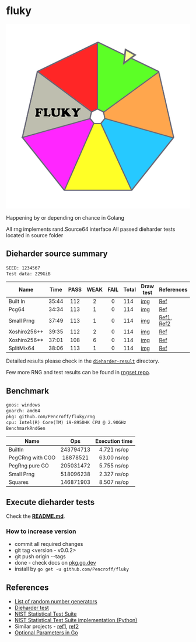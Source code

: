 # fluky

![fluky](./assets/fluky-logo.min.png)


Happening by or depending on chance in Golang

All rng implements rand.Source64 interface
All passed dieharder tests located in source folder

## Dieharder source summary

    SEED: 1234567
    Test data: 229GiB

| Name         | Time  | PASS | WEAK | FAIL | Total | Draw test                              | References                                                                                                                                          |
|--------------|:-----:|:----:|:----:|:----:|:------|----------------------------------------|-----------------------------------------------------------------------------------------------------------------------------------------------------|
| Built In     | 35:44 | 112  |  2   |  0   | 114   | [img](out/built-in_source_out.png)     | [Ref](https://pkg.go.dev/math/rand)                                                                                                                 |
| Pcg64        | 34:34 | 113  |  1   |  0   | 114   | [img](out/pcg_source_out.png)          | [Ref](https://www.pcg-random.org/)                                                                                                                  |
| Small Prng   | 37:49 | 113  |  1   |  0   | 114   | [img](out/small-prng_source_out.png)   | [Ref1](https://burtleburtle.net/bob/rand/smallprng.html),<br/>[Ref2](https://www.pcg-random.org/posts/bob-jenkins-small-prng-passes-practrand.html) | 
| Xoshiro256++ | 39:35 | 112  |  2   |  0   | 114   | [img](out/xoshiro256pp_source_out.png) | [Ref](https://prng.di.unimi.it/)                                                                                                                    |                                  
| Xoshiro256** | 37:01 | 108  |  6   |  0   | 114   | [img](out/xoshiro256ss_source_out.png) | [Ref](https://prng.di.unimi.it/)                                                                                                                    |
| SplitMix64   | 38:06 | 113  |  1   |  0   | 114   | [img](out/splitmix64_source_out.png)   | [Ref](https://prng.di.unimi.it/)                                                                                                                    |

Detailed results please check in the [`dieharder-result`](experiments/dieharder-result) directory.

Few more RNG and test results can be found in [rngset repo](https://github.com/TyeolRik/rngset).

## Benchmark

    goos: windows
    goarch: amd64
    pkg: github.com/Pencroff/fluky/rng
    cpu: Intel(R) Core(TM) i9-8950HK CPU @ 2.90GHz
    BenchmarkRndGen 

| Name             |    Ops    | Execution time |
|------------------|:---------:|:--------------:|
| BuiltIn          | 243794713 |  4.721 ns/op   |
| PcgCRng with CGO | 18878521  |  63.00 ns/op   |
| PcgRng pure GO   | 205031472 |  5.755 ns/op   |
| Small Prng       | 518096238 |  2.327 ns/op   |
| Squares          | 146871903 |  8.507 ns/op   |


## Execute dieharder tests

Check the [**README.md**](./container/README.md).

### How to increase version

* commit all required changes
* git tag \<version - v0.0.2>
* git push origin --tags
* done - check docs on [pkg.go.dev](https://pkg.go.dev/github.com/Pencroff/fluky)
* install by `go get -u github.com/Pencroff/fluky`

## References

* [List of random number generators](https://en.wikipedia.org/wiki/List_of_random_number_generators)
* [Dieharder test](https://webhome.phy.duke.edu/~rgb/General/dieharder.php)
* [NIST Statistical Test Suite](https://csrc.nist.gov/Projects/Random-Bit-Generation/Documentation-and-Software)
* [NIST Statistical Test Suite implementation (Python)](https://github.com/GINARTeam/NIST-statistical-test)
* Similar projects - [ref1](https://github.com/skeeto/rng-go), [ref2](https://github.com/TyeolRik/rngset)
* [Optional Parameters in Go](https://petomalina.medium.com/dealing-with-optional-parameters-in-go-9780f9bfbd1d)
